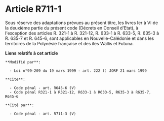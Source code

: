 # Article R711-1

Sous réserve des adaptations prévues au présent titre, les livres Ier à VI de la deuxième partie du présent code (Décrets en
Conseil d'Etat), à l'exception des articles R. 321-1 à R. 321-12, R. 633-1 à R. 633-5, R. 635-3 à R. 635-7 et R. 645-6, sont
applicables en Nouvelle-Calédonie et dans les territoires de la Polynésie française et des îles Wallis et Futuna.

**Liens relatifs à cet article**

	**Modifié par**:

	  - Loi n°99-209 du 19 mars 1999 - art. 222 () JORF 21 mars 1999

	**Cite**:

	  - Code pénal - art. R645-6 (V)
	  - Code pénal R321-1 à R321-12, R633-1 à R633-5, R635-3 à R635-7, R645-6

	**Cité par**:

	  - Code pénal - art. R711-3 (V)
